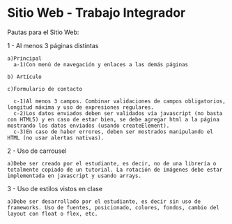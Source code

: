 # Sitio Web - Trabajo Integrador 

Pautas para el Sitio Web:

1 - Al menos 3 páginas distintas

    a)Principal
      a-1)Con menú de navegación y enlaces a las demás páginas
	  
    b) Artículo
	
    c)Formulario de contacto
	
      c-1)Al menos 3 campos. Combinar validaciones de campos obligatorios, longitud máxima y uso de expresiones regulares.
      c-2)Los datos enviados deben ser validados vía javascript (no basta con HTML5) y en caso de estar bien, se debe agregar html a la página mostrando los datos enviados (usando createElement).
      c-3)En caso de haber errores, deben ser mostrados manipulando el HTML (no usar alertas nativas).
	  
2 - Uso de carrousel

    a)Debe ser creado por el estudiante, es decir, no de una librería o totalmente copiado de un tutorial. La rotación de imágenes debe estar implementada en javascript y usando arrays.
3 - Uso de estilos vistos en clase

    a)Debe ser desarrollado por el estudiante, es decir sin uso de frameworks. Uso de fuentes, posicionado, colores, fondos, cambio del layout con float o flex, etc.
